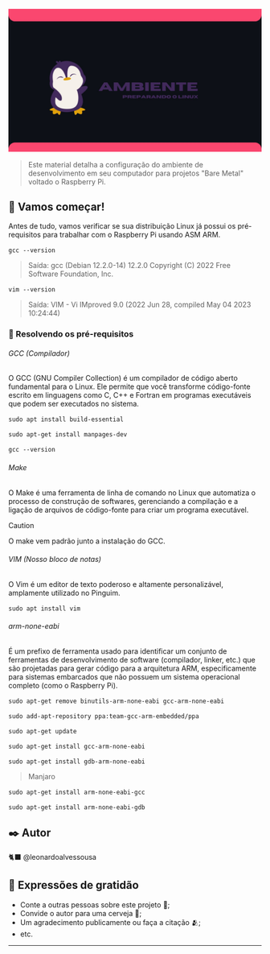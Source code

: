 ![RPIamb.jpg](https://raw.githubusercontent.com/leonardoalvessousa/RaspAsmBareMetal/refs/heads/main/Aula%20Zero/RPIamb.jpg)


>Este material detalha a configuração do ambiente de desenvolvimento em seu computador para projetos "Bare Metal" voltado o Raspberry Pi.

## 🚀 Vamos começar!

Antes de tudo, vamos verificar se sua distribuição Linux já possui os pré-requisitos para trabalhar com o Raspberry Pi usando ASM ARM.

```
gcc --version
```
> Saída:
> gcc (Debian 12.2.0-14) 12.2.0
   Copyright (C) 2022 Free Software Foundation, Inc.
   
```
vim --version
```
>Saída:
>VIM - Vi IMproved 9.0 (2022 Jun 28, compiled May 04 2023 10:24:44)

### 🔧 Resolvendo os pré-requisitos

###### GCC (Compilador)

O GCC (GNU Compiler Collection) é um compilador de código aberto fundamental para o Linux. Ele permite que você transforme código-fonte escrito em linguagens como C, C++ e Fortran em programas executáveis que podem ser executados no sistema.

```
sudo apt install build-essential
```

```
sudo apt-get install manpages-dev
```

```
gcc --version
```


###### Make

O Make é uma ferramenta de linha de comando no Linux que automatiza o processo de construção de softwares, gerenciando a compilação e a ligação de arquivos de código-fonte para criar um programa executável.

> [!CAUTION]
> O make vem padrão junto a instalação do GCC.


###### VIM (Nosso bloco de notas)

O Vim é um editor de texto poderoso e altamente personalizável, amplamente utilizado no Pinguim.

```
sudo apt install vim
```


###### arm-none-eabi

É um prefixo de ferramenta usado para identificar um conjunto de ferramentas de desenvolvimento de software (compilador, linker, etc.) que são projetadas para gerar código para a arquitetura ARM, especificamente para sistemas embarcados que não possuem um sistema operacional completo (como o Raspberry Pi).

```
sudo apt-get remove binutils-arm-none-eabi gcc-arm-none-eabi
```

```
sudo add-apt-repository ppa:team-gcc-arm-embedded/ppa
```

```
sudo apt-get update
```
 
```
sudo apt-get install gcc-arm-none-eabi
```

```
sudo apt-get install gdb-arm-none-eabi
```

> Manjaro
```
sudo apt-get install arm-none-eabi-gcc
```

```
sudo apt-get install arm-none-eabi-gdb
```


## ✒️ Autor
🐈‍⬛ @leonardoalvessousa
  
## 🎁 Expressões de gratidão

* Conte a outras pessoas sobre este projeto 📢;
* Convide o autor para uma cerveja 🍺;
* Um agradecimento publicamente ou faça a citação 🫂;
* etc.


---
